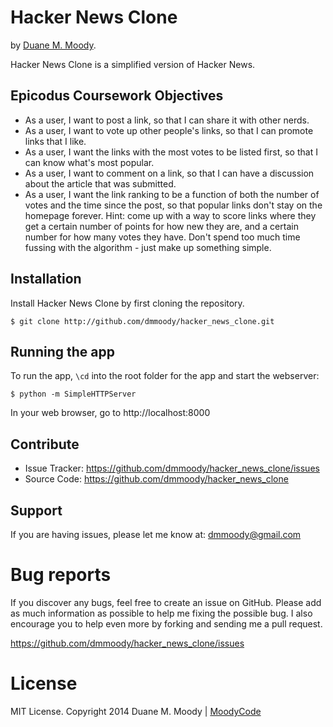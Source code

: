 Hacker News Clone
=================

by <a href="http://duanemoody.io" target="_blank">Duane M. Moody</a>.

Hacker News Clone is a simplified version of Hacker News.

Epicodus Coursework Objectives
------------------------------

* As a user, I want to post a link, so that I can share it with other nerds.
* As a user, I want to vote up other people's links, so that I can promote links that I like.
* As a user, I want the links with the most votes to be listed first, so that I can know what's most popular.
* As a user, I want to comment on a link, so that I can have a discussion about the article that was submitted.
* As a user, I want the link ranking to be a function of both the number of votes and the time since the post, so that popular links don't stay on the homepage forever. Hint: come up with a way to score links where they get a certain number of points for how new they are, and a certain number for how many votes they have. Don't spend too much time fussing with the algorithm - just make up something simple.

Installation
------------

Install Hacker News Clone by first cloning the repository.  
```
$ git clone http://github.com/dmmoody/hacker_news_clone.git
```

Running the app
---------------

To run the app, ```\cd``` into the root folder for the app and start the webserver:
```
$ python -m SimpleHTTPServer
```

In your web browser, go to http://localhost:8000

Contribute
----------

- Issue Tracker: https://github.com/dmmoody/hacker_news_clone/issues
- Source Code: https://github.com/dmmoody/hacker_news_clone

Support
-------

If you are having issues, please let me know at: dmmoody@gmail.com

Bug reports
===========

If you discover any bugs, feel free to create an issue on GitHub. Please add as much information as possible to help me fixing the possible bug. I also encourage you to help even more by forking and sending me a pull request.

https://github.com/dmmoody/hacker_news_clone/issues

License
=======

MIT License. Copyright 2014 Duane M. Moody | <a href="http://moodyco.de">MoodyCode</a>